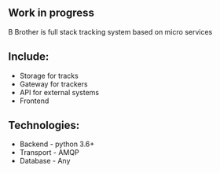 Work in progress
----------------

B Brother is full stack tracking system based on micro services

Include:
--------
- Storage for tracks
- Gateway for trackers
- API for external systems
- Frontend

Technologies:
-------------
- Backend - python 3.6+
- Transport - AMQP
- Database - Any
